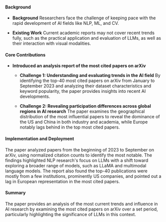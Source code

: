 #### Background
- **Background**
Researchers face the challenge of keeping pace with the rapid development of AI fields like NLP, ML, and CV.

- **Existing Work**
Current academic reports may not cover recent trends fully, such as the practical application and evaluation of LLMs, as well as their interaction with visual modalities.

#### Core Contributions
- **Introduced an analysis report of the most cited papers on arXiv**
  - **Challenge 1: Understanding and evaluating trends in the AI field**
      By identifying the top-40 most cited papers on arXiv from January to September 2023 and analyzing their dataset characteristics and keyword popularity, the paper provides insights into recent AI developments.

  - **Challenge 2: Revealing participation differences across global regions in AI research**
      The paper examines the geographical distribution of the most influential papers to reveal the dominance of the US and China in both industry and academia, while Europe notably lags behind in the top most cited papers.

#### Implementation and Deployment
The paper analyzed papers from the beginning of 2023 to September on arXiv, using normalized citation counts to identify the most notable. The findings highlighted NLP research's focus on LLMs with a shift toward exploring a broader range of models, such as LLaMA and multimodal language models. The report also found the top-40 publications were mostly from a few institutions, prominently US companies, and pointed out a lag in European representation in the most cited papers.

#### Summary
The paper provides an analysis of the most current trends and influence in AI research by examining the most cited papers on arXiv over a set period, particularly highlighting the significance of LLMs in this context.